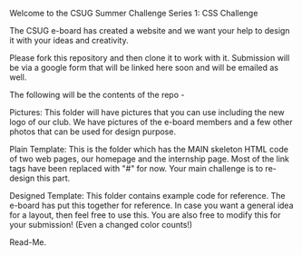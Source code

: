 Welcome to the CSUG Summer Challenge Series 1: CSS Challenge

The CSUG e-board has created a website and we want your help to design it with your ideas and creativity.

Please fork this repository and then clone it to work with it. 
Submission will be via a google form that will be linked here soon and will be emailed as well. 


The following will be the contents of the repo - 

Pictures: This folder will have pictures that you can use including the new logo of our club. 
    We have pictures of the e-board members and a few other photos that can be used for design purpose.  

Plain Template: This is the folder which has the MAIN skeleton HTML code of two web pages, our homepage and the internship page.
     Most of the link tags have been replaced with "#" for now. Your main challenge is to re-design this part. 

Designed Template: This folder contains example code for reference. The e-board has put this together for reference. 
In case you want a general idea for a layout, then feel free to use this. You are also free to modify this for your submission! (Even a changed color counts!)

Read-Me.
